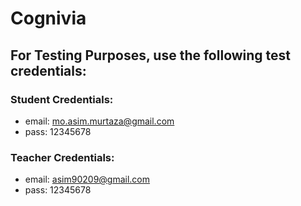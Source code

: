 # Cognivia

## For Testing Purposes, use the following test credentials:

### Student Credentials:
* email: mo.asim.murtaza@gmail.com
* pass: 12345678

### Teacher Credentials:
* email: asim90209@gmail.com
* pass: 12345678
